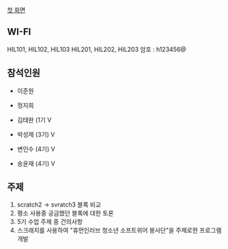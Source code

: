 [첫 화면](../README.md)

## WI-FI
HIL101, HIL102, HIL103
HIL201, HIL202, HIL203
암호 : h123456@

##


## 참석인원
* 이준원
* 정지희

* 김태완 (1기 V
* 박성제 (3기) V
* 변인수 (4기) V
* 송윤재 (4기) V

## 주제
1. scratch2 -> svratch3 블록 비교
1. 평소 사용중 궁금했던 블록에 대한 토론
1. 5기 수업 주제 중 건의사항
1. 스크래치를 사용하여 "휴먼인러브 청소년 소프트위어 봉사단"을 주제로한 프로그램 개발
